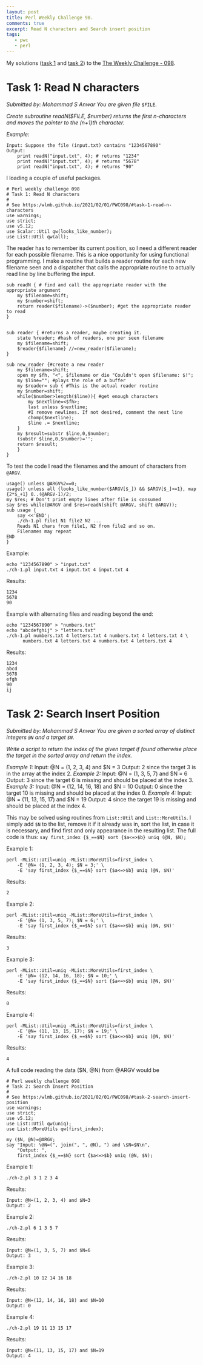 ```yaml
---
layout: post
title: Perl Weekly Challenge 98.
comments: true
excerpt: Read N characters and Search insert position
tags:
   - pwc
   - perl
---
```


My solutions ([task 1](https://github.com/wlmb/perlweeklychallenge-club/blob/master/challenge-098/wlmb/perl/ch-1.pl) and [task 2](https://github.com/wlmb/perlweeklychallenge-club/blob/master/challenge-098/wlmb/perl/ch-2.pl)) to the  [The Weekly Challenge - 098](https://perlweeklychallenge.org/blog/perl-weekly-challenge-098).


# Task 1: Read N characters

*Submitted by: Mohammad S Anwar*
*You are given file* `$FILE`.

*Create subroutine readN($FILE, $number) returns the first*
*n-characters and moves the pointer to the (n+1)th character.*

*Example:*

    Input: Suppose the file (input.txt) contains "1234567890"
    Output:
        print readN("input.txt", 4); # returns "1234"
        print readN("input.txt", 4); # returns "5678"
        print readN("input.txt", 4); # returns "90"

I loading a couple of useful packages.

    # Perl weekly challenge 098
    # Task 1: Read N characters
    #
    # See https:/wlmb.github.io/2021/02/01/PWC098/#task-1-read-n-characters
    use warnings;
    use strict;
    use v5.12;
    use Scalar::Util qw(looks_like_number);
    use List::Util qw(all);

The reader has to remember its current position, so I need a different
reader for each possible filename. This is a nice opportunity for
using functional programming. I make a routine that builds a reader
routine for each new filename seen and a dispatcher that calls the
appropriate routine to actually read line by line buffering the input.

    sub readN { # find and call the appropriate reader with the appropriate argument
        my $filename=shift;
        my $number=shift;
        return reader($filename)->($number); #get the appropriate reader to read
    }


    sub reader { #returns a reader, maybe creating it.
        state %reader; #hash of readers, one per seen filename
        my $filename=shift;
        $reader{$filename} //=new_reader($filename);
    }

    sub new_reader {#create a new reader
        my $filename=shift;
        open my $fh, "<", $filename or die "Couldn't open $filename: $!";
        my $line=""; #plays the role of a buffer
        my $reader= sub { #This is the actual reader routine
    	my $number=shift;
    	while($number>length($line)){ #get enough characters
    	    my $nextline=<$fh>;
    	    last unless $nextline;
    	    #I remove newlines. If not desired, comment the next line
    	    chomp($nextline);
    	    $line .= $nextline;
    	}
    	my $result=substr $line,0,$number;
    	(substr $line,0,$number)='';
    	return $result;
        }
    }

To test the code I read the filenames and the amount of characters
from `@ARGV`.

    usage() unless @ARGV%2==0;
    usage() unless all {looks_like_number($ARGV[$_]) && $ARGV[$_]>=1}, map {2*$_+1} 0..(@ARGV-1)/2;
    my $res; # Don't print empty lines after file is consumed
    say $res while(@ARGV and $res=readN(shift @ARGV, shift @ARGV));
    sub usage {
        say <<'END';
        ./ch-1.pl file1 N1 file2 N2 ...
        Reads N1 chars from file1, N2 from file2 and so on.
        Filenames may repeat
    END
    }

Example:

    echo "1234567890" > "input.txt"
    ./ch-1.pl input.txt 4 input.txt 4 input.txt 4

Results:

    1234
    5678
    90

Example with alternating files and reading beyond the end:

    echo "1234567890" > "numbers.txt"
    echo "abcdefghij" > "letters.txt"
    ./ch-1.pl numbers.txt 4 letters.txt 4 numbers.txt 4 letters.txt 4 \
    	  numbers.txt 4 letters.txt 4 numbers.txt 4 letters.txt 4

Results:

    1234
    abcd
    5678
    efgh
    90
    ij


# Task 2: Search Insert Position

*Submitted by: Mohammad S Anwar*
*You are given a sorted array of distinct integers `@N` and a target `$N`.*

*Write a script to return the index of the given target if found*
*otherwise place the target in the sorted array and return the index.*

*Example 1:*
Input: @N = (1, 2, 3, 4) and $N = 3
Output: 2 since the target 3 is in the array at the index 2.
*Example 2:*
Input: @N = (1, 3, 5, 7) and $N = 6
Output: 3 since the target 6 is missing and should be placed at the index 3.
*Example 3:*
Input: @N = (12, 14, 16, 18) and $N = 10
Output: 0 since the target 10 is missing and should be placed at the index 0.
*Example 4:*
Input: @N = (11, 13, 15, 17) and $N = 19
Output: 4 since the target 19 is missing and should be placed at the index 4.

This may be solved using routines from `List::Util` and
`List::MoreUtils`. I simply add `$N` to the list, remove it if it
already was in, sort the list, in case it is necessary, and find first
and only appearance in the resulting list. The full code is thus:
`say first_index {$_==$N} sort {$a<=>$b} uniq (@N, $N);`

Example 1:

    perl -MList::Util=uniq -MList::MoreUtils=first_index \
        -E '@N= (1, 2, 3, 4); $N = 3;' \
        -E 'say first_index {$_==$N} sort {$a<=>$b} uniq (@N, $N)'

Results:

    2

Example 2:

    perl -MList::Util=uniq -MList::MoreUtils=first_index \
        -E '@N= (1, 3, 5, 7); $N = 6;' \
        -E 'say first_index {$_==$N} sort {$a<=>$b} uniq (@N, $N)'

Results:

    3

Example 3:

    perl -MList::Util=uniq -MList::MoreUtils=first_index \
        -E '@N= (12, 14, 16, 18); $N = 10;' \
        -E 'say first_index {$_==$N} sort {$a<=>$b} uniq (@N, $N)'

Results:

    0

Example 4:

    perl -MList::Util=uniq -MList::MoreUtils=first_index \
        -E '@N= (11, 13, 15, 17); $N = 19;' \
        -E 'say first_index {$_==$N} sort {$a<=>$b} uniq (@N, $N)'

Results:

    4

A full code reading the data ($N, @N) from @ARGV would be

    # Perl weekly challenge 098
    # Task 2: Search Insert Position
    #
    # See https:/wlmb.github.io/2021/02/01/PWC098/#task-2-search-insert-position
    use warnings;
    use strict;
    use v5.12;
    use List::Util qw(uniq);
    use List::MoreUtils qw(first_index);

    my ($N, @N)=@ARGV;
    say "Input: \@N=(", join(", ", @N), ") and \$N=$N\n",
        "Output: ",
        first_index {$_==$N} sort {$a<=>$b} uniq (@N, $N);

Example 1:

    ./ch-2.pl 3 1 2 3 4

Results:

    Input: @N=(1, 2, 3, 4) and $N=3
    Output: 2

Example 2:

    ./ch-2.pl 6 1 3 5 7

Results:

    Input: @N=(1, 3, 5, 7) and $N=6
    Output: 3

Example 3:

    ./ch-2.pl 10 12 14 16 18

Results:

    Input: @N=(12, 14, 16, 18) and $N=10
    Output: 0

Example 4:

    ./ch-2.pl 19 11 13 15 17

Results:

    Input: @N=(11, 13, 15, 17) and $N=19
    Output: 4
